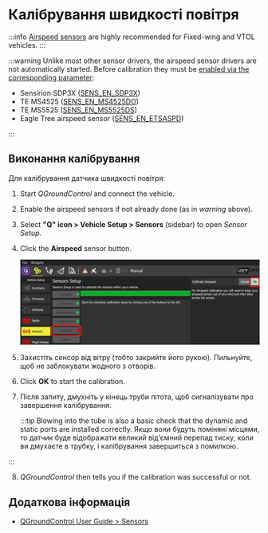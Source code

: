 # Калібрування швидкості повітря

:::info
[Airspeed sensors](../sensor/airspeed.md) are highly recommended for Fixed-wing and VTOL vehicles.
:::

:::warning
Unlike most other sensor drivers, the airspeed sensor drivers are not automatically started.
Before calibration they must be [enabled via the corresponding parameter](../advanced_config/parameters.md):

- Sensirion SDP3X ([SENS_EN_SDP3X](../advanced_config/parameter_reference.md#SENS_EN_SDP3X))
- TE MS4525 ([SENS_EN_MS4525DO](../advanced_config/parameter_reference.md#SENS_EN_MS4525DO))
- TE MS5525 ([SENS_EN_MS5525DS](../advanced_config/parameter_reference.md#SENS_EN_MS5525DS))
- Eagle Tree airspeed sensor ([SENS_EN_ETSASPD](../advanced_config/parameter_reference.md#SENS_EN_ETSASPD))

:::

## Виконання калібрування

Для калібрування датчика швидкості повітря:

1. Start _QGroundControl_ and connect the vehicle.

2. Enable the airspeed sensors if not already done (as in _warning_ above).

3. Select **"Q" icon > Vehicle Setup > Sensors** (sidebar) to open _Sensor Setup_.

4. Click the **Airspeed** sensor button.

   ![Airspeed calibration](../../assets/qgc/setup/sensor/sensor_airspeed.jpg)

5. Захистіть сенсор від вітру (тобто закрийте його рукою).
   Пильнуйте, щоб не заблокувати жодного з отворів.

6. Click **OK** to start the calibration.

7. Після запиту, дмухніть у кінець труби пітота, щоб сигналізувати про завершення калібрування.

   :::tip
   Blowing into the tube is also a basic check that the dynamic and static ports are installed correctly.
   Якщо вони будуть поміняні місцями, то датчик буде відображати великий від'ємний перепад тиску, коли ви дмухаєте в трубку, і калібрування завершиться з помилкою.

:::

8. _QGroundControl_ then tells you if the calibration was successful or not.

## Додаткова інформація

- [QGroundControl User Guide > Sensors](https://docs.qgroundcontrol.com/master/en/qgc-user-guide/setup_view/sensors_px4.html#airspeed)
